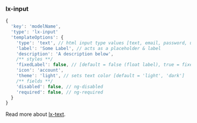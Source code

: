 ### lx-input

```javascript
{
  'key': 'modelName',
  'type': 'lx-input'
  'templateOptions': {
    'type': 'text', // html input type values [text, email, password, url, number]
    'label': 'Some Label', // acts as a placeholder & label
    'description': 'A description below',
    /** styles **/
    'fixedLabel': false, // [default = false (float label), true = fixed label]
    'icon': 'account',
    'theme': 'light', // sets text color [default = 'light', 'dark']
    /** fields **/
    'disabled': false, // ng-disabled
    'required': false, // ng-required
  }
}
```

Read more about [lx-text](http://ui.lumapps.com/directives/text-fields).
